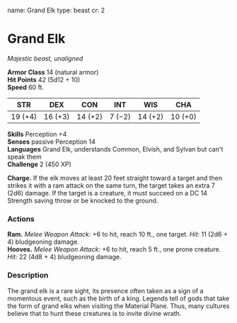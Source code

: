 name: Grand Elk
type: beast
cr: 2

# Grand Elk 
_Majestic beast, unaligned_

**Armor Class** 14 (natural armor)    
**Hit Points** 42 (5d12 + 10)    
**Speed** 60 ft. 

| STR     | DEX     | CON     | INT     | WIS     | CHA     |
|---------|---------|---------|---------|---------|---------|
| 19 (+4) | 16 (+3) | 14 (+2) | 7 (−2)  | 14 (+2) | 10 (+0) |   

**Skills** Perception +4    
**Senses** passive Perception 14    
**Languages** Grand Elk, understands Common, Elvish, and Sylvan but can't speak them    
**Challenge** 2 (450 XP) 

**Charge.** If the elk moves at least 20 feet straight toward a target and then strikes it with a ram attack on the same turn, the target takes an extra 7 (2d6) damage. If the target is a creature, it must succeed on a DC 14 Strength saving throw or be knocked to the ground. 

### Actions 
**Ram.** _Melee Weapon Attack:_ +6 to hit, reach 10 ft., one target. _Hit:_ 11 (2d6 + 4) bludgeoning damage.    
**Hooves.** _Melee Weapon Attack:_ +6 to hit, reach 5 ft., one prone creature. _Hit:_ 22 (4d8 + 4) bludgeoning damage. 

### Description
The grand elk is a rare sight, its presence often taken as a sign of a momentous event, such as the birth of a king. Legends tell of gods that take the form of grand elks when visiting the Material Plane. Thus, many cultures believe that to hunt these creatures is to invite divine wrath. 
